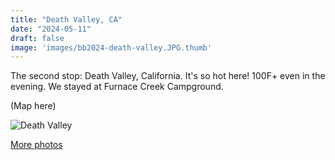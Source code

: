 ```yaml
---
title: "Death Valley, CA"
date: "2024-05-11"
draft: false
image: 'images/bb2024-death-valley.JPG.thumb'
---
```


The second stop: Death Valley, California. It's so hot here! 100F+ even in the evening. We stayed at Furnace Creek Campground.

(Map here)

![Death Valley](/images/bb2024-death-valley.JPG)

[More photos](https://photos.app.goo.gl/zCC2MsBgEQ4KQjYC8)
